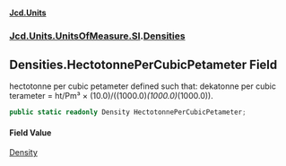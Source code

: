 #### [Jcd.Units](index 'index')
### [Jcd.Units.UnitsOfMeasure.SI](Jcd.Units.UnitsOfMeasure.SI 'Jcd.Units.UnitsOfMeasure.SI').[Densities](Densities 'Jcd.Units.UnitsOfMeasure.SI.Densities')

## Densities.HectotonnePerCubicPetameter Field

hectotonne per cubic petameter defined such that: dekatonne per cubic terameter = ht/Pm³ ×
(10.0)/((1000.0)*(1000.0)*(1000.0)).

```csharp
public static readonly Density HectotonnePerCubicPetameter;
```

#### Field Value
[Density](Density 'Jcd.Units.UnitTypes.Density')